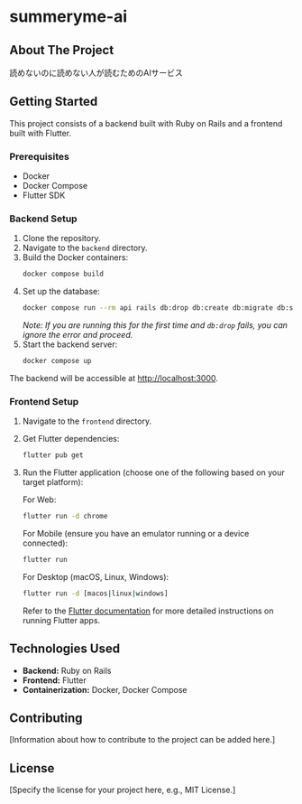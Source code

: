 # summeryme-ai

## About The Project

読めないのに読めない人が読むためのAIサービス

## Getting Started

This project consists of a backend built with Ruby on Rails and a frontend built with Flutter.

### Prerequisites

- Docker
- Docker Compose
- Flutter SDK

### Backend Setup

1. Clone the repository.
2. Navigate to the `backend` directory.
3. Build the Docker containers:
   ```bash
   docker compose build
   ```
4. Set up the database:
   ```bash
   docker compose run --rm api rails db:drop db:create db:migrate db:seed
   ```
   *Note: If you are running this for the first time and `db:drop` fails, you can ignore the error and proceed.*
5. Start the backend server:
   ```bash
   docker compose up
   ```
The backend will be accessible at <http://localhost:3000>.

### Frontend Setup

1. Navigate to the `frontend` directory.
2. Get Flutter dependencies:
   ```bash
   flutter pub get
   ```
3. Run the Flutter application (choose one of the following based on your target platform):

   For Web:
   ```bash
   flutter run -d chrome
   ```

   For Mobile (ensure you have an emulator running or a device connected):
   ```bash
   flutter run
   ```

   For Desktop (macOS, Linux, Windows):
   ```bash
   flutter run -d [macos|linux|windows]
   ```

   Refer to the [Flutter documentation](https://docs.flutter.dev/) for more detailed instructions on running Flutter apps.


## Technologies Used

*   **Backend:** Ruby on Rails
*   **Frontend:** Flutter
*   **Containerization:** Docker, Docker Compose

## Contributing

[Information about how to contribute to the project can be added here.]

## License

[Specify the license for your project here, e.g., MIT License.]